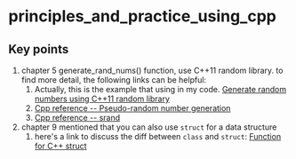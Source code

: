 # principles_and_practice_using_cpp

## Key points
1. chapter 5 generate_rand_nums() function, use C++11 random library. to find more detail, the following links can be helpful:
   1. Actually, this is the example that using in my code. [Generate random numbers using C++11 random library](https://stackoverflow.com/questions/19665818/generate-random-numbers-using-c11-random-library)
   2. [Cpp reference -- Pseudo-random number generation](https://en.cppreference.com/w/cpp/numeric/random)
   3. [Cpp reference -- srand](https://www.cplusplus.com/reference/cstdlib/srand/)
2. chapter 9 mentioned that you can also use `struct` for a data structure
   1. here's a link to discuss the diff between `class` and `struct`: [Function for C++ struct](https://stackoverflow.com/questions/13125944/function-for-c-struct)